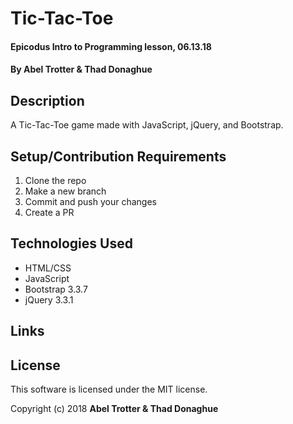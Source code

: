 # Tic-Tac-Toe

#### Epicodus Intro to Programming lesson, 06.13.18

#### By Abel Trotter & Thad Donaghue

## Description

A Tic-Tac-Toe game made with JavaScript, jQuery, and Bootstrap.

## Setup/Contribution Requirements

1. Clone the repo
1. Make a new branch
1. Commit and push your changes
1. Create a PR

## Technologies Used

* HTML/CSS
* JavaScript
* Bootstrap 3.3.7
* jQuery 3.3.1

## Links

## License

This software is licensed under the MIT license.

Copyright (c) 2018 **Abel Trotter & Thad Donaghue**
